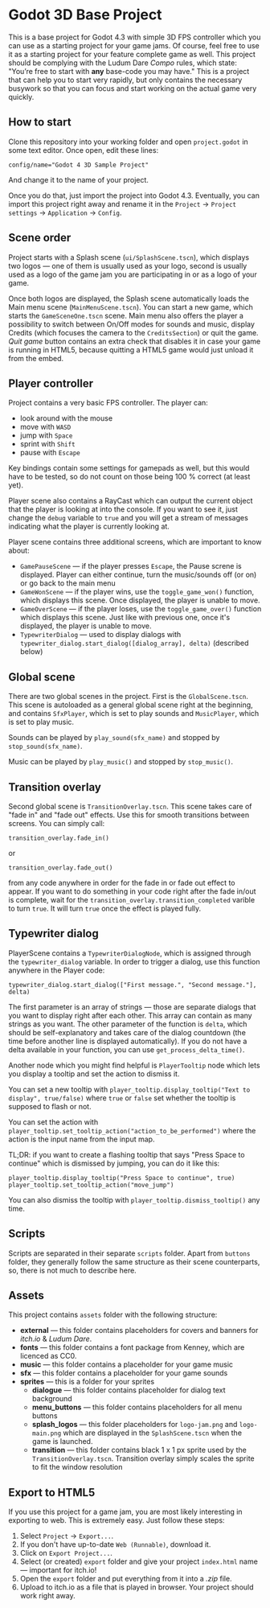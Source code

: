 # Godot 3D Base Project

This is a base project for Godot 4.3 with simple 3D FPS controller which you can use as a starting project for your game jams. Of course, feel free to use it as a starting project for your feature complete game as well.
This project should be complying with the Ludum Dare *Compo* rules, which state: "You’re free to start with **any** base-code you may have." This is a project that can help you to start very rapidly, but only contains the necessary busywork so that you can focus and start working on the actual game very quickly.

## How to start

Clone this repository into your working folder and open `project.godot` in some text editor. Once open, edit these lines:

```
config/name="Godot 4 3D Sample Project"
```

And change it to the name of your project.

Once you do that, just import the project into Godot 4.3. Eventually, you can import this project right away and rename it in the `Project` -> `Project settings` -> `Application` -> `Config`.

## Scene order

Project starts with a Splash scene (`ui/SplashScene.tscn`), which displays two logos — one of them is usually used as your logo, second is usually used as a logo of the game jam you are participating in or as a logo of your game. 

Once both logos are displayed, the Splash scene automatically loads the Main menu scene (`MainMenuScene.tscn`). You can start a new game, which starts the `GameSceneOne.tscn` scene. Main menu also offers the player a possibility to switch between On/Off modes for sounds and music, display Credits (which focuses the camera to the `CreditsSection`) or quit the game. *Quit game* button contains an extra check that disables it in case your game is running in HTML5, because quitting a HTML5 game would just unload it from the embed.

## Player controller

Project contains a very basic FPS controller. The player can:

* look around with the mouse
* move with `WASD`
* jump with `Space`
* sprint with `Shift`
* pause with `Escape`

Key bindings contain some settings for gamepads as well, but this would have to be tested, so do not count on those being 100 % correct (at least yet). 

Player scene also contains a RayCast which can output the current object that the player is looking at into the console. If you want to see it, just change the `debug` variable to `true` and you will get a stream of messages indicating what the player is currently looking at.

Player scene contains three additional screens, which are important to know about:

* `GamePauseScene` — if the player presses `Escape`, the Pause screne is displayed. Player can either continue, turn the music/sounds off (or on) or go back to the main menu 
* `GameWonScene` — if the player wins, use the `toggle_game_won()` function, which displays this scene. Once displayed, the player is unable to move.
* `GameOverScene` — if the player loses, use the `toggle_game_over()` function which displays this scene. Just like with previous one, once it's displayed, the player is unable to move.
* `TypewriterDialog` — used to display dialogs with `typewriter_dialog.start_dialog([dialog_array], delta)` (described below)

## Global scene

There are two global scenes in the project. First is the `GlobalScene.tscn`. This scene is autoloaded as a general global scene right at the beginning, and contains `SfxPlayer`, which is set to play sounds and `MusicPlayer`, which is set to play music.

Sounds can be played by `play_sound(sfx_name)` and stopped by `stop_sound(sfx_name)`. 

Music can be played by `play_music()` and stopped by `stop_music()`. 


## Transition overlay

Second global scene is `TransitionOverlay.tscn`. This scene takes care of "fade in" and "fade out" effects. Use this for smooth transitions between screens. You can simply call:

```
transition_overlay.fade_in()
```

or

```
transition_overlay.fade_out()
```

from any code anywhere in order for the fade in or fade out effect to appear. If you want to do something in your code right after the fade in/out is complete, wait for the `transition_overlay.transition_completed` varible to turn `true`. It will turn `true` once the effect is played fully.

## Typewriter dialog

PlayerScene contains a `TypewriterDialogNode`, which is assigned through the `typewriter_dialog` variable. In order to trigger a dialog, use this function anywhere in the Player code: 

```
typewriter_dialog.start_dialog(["First message.", "Second message."], delta)
```

The first parameter is an array of strings — those are separate dialogs that you want to display right after each other. This array can contain as many strings as you want. The other parameter of the function is `delta`, which should be self-explanatory and takes care of the dialog countdown (the time before another line is displayed automatically). If you do not have a delta available in your function, you can use `get_process_delta_time()`.

Another node which you might find helpful is `PlayerTooltip` node which lets you display a tooltip and set the action to dismiss it.

You can set a new tooltip with `player_tooltip.display_tooltip("Text to display", true/false)` where `true` or `false` set whether the tooltip is supposed to flash or not.

You can set the action with `player_tooltip.set_tooltip_action("action_to_be_performed")` where the action is the input name from the input map. 

TL;DR: if you want to create a flashing tooltip that says "Press Space to continue" which is dismissed by jumping, you can do it like this:

```
player_tooltip.display_tooltip("Press Space to continue", true)
player_tooltip.set_tooltip_action("move_jump")
```

You can also dismiss the tooltip with `player_tooltip.dismiss_tooltip()` any time.

## Scripts

Scripts are separated in their separate `scripts` folder. Apart from `buttons` folder, they generally follow the same structure as their scene counterparts, so, there is not much to describe here.

## Assets

This project contains `assets` folder with the following structure:

* **external** — this folder contains placeholders for covers and banners for *itch.io* & *Ludum Dare*.
* **fonts** — this folder contains a font package from Kenney, which are licenced as CC0.
* **music** — this folder contains a placeholder for your game music
* **sfx** — this folder contains a placeholder for your game sounds
* **sprites** — this is a folder for your sprites
  * **dialogue** — this folder contains placeholder for dialog text background
  * **menu_buttons** — this folder contains placeholders for all menu buttons
  * **splash_logos** — this folder placeholders for `logo-jam.png` and `logo-main.png` which are displayed in the `SplashScene.tscn` when the game is launched.
  * **transition** — this folder contains black 1 x 1 px sprite used by the `TransitionOverlay.tscn`. Transition overlay simply scales the sprite to fit the window resolution

## Export to HTML5

If you use this project for a game jam, you are most likely interesting in exporting to web. This is extremely easy. Just follow these steps:

  1. Select `Project` -> `Export...`.
  1. If you don't have up-to-date `Web (Runnable)`, download it.
  1. Click on `Export Project...`.
  1. Select (or created) `export` folder and give your project `index.html` name — important for itch.io!
  1. Open the `export` folder and put everything from it into a *.zip* file.
  1. Upload to itch.io as a file that is played in browser. Your project should work right away.
